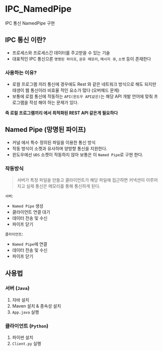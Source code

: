 # IPC_NamedPipe

IPC 통신 NamedPipe 구현

## IPC 통신 이란?

-   프로세스와 프로세스간 데이터를 주고받을 수 있는 기술
-   대표적인 IPC 통신으론 `명명된 파이프`, `공유 메모리`, `메시지 큐`, `소켓` 등이 존재한다

### 사용하는 이유?

-   로컬 프로그램 끼리 통신에 경우에도 Rest 와 같은 네트워크 방식으로 해도 되지만 태생이 웹 통신이라 비효율 적인 요소가 많다 (오버헤드 문제)
-   보통에 로컬 통신에 작동하는 `API(윈도우 API같은)`는 해당 API 개발 언어에 맞춰 프로그램을 작성 해야 하는 문제가 있다.

**즉 로컬 프로그램끼리 에서 최적화된 REST API 같은게 필요하다**

## Named Pipe (망명된 파이프)

-   커널 에서 특수 정의된 파일을 이용한 통신 방식
-   작동 방식이 소켓과 유사하며 양방향 통신을 지원한다.
-   윈도우에선 `UDS` 소켓이 작동하지 않아 보통은 이 `Named Pipe`로 구현 한다.

### 작동방식

> 서버가 특정 파일을 만들고 클라이언트가 해당 파일에 접근하면 커넥션이 이루어지고 실제 통신은 메모리를 통해 통신하게 된다.

`서버`:

-   `Named Pipe` 생성
-   클라이언트 연결 대기
-   데이터 전송 및 수신
-   파이프 닫기

`클라이언트`:

-   `Named Pipe`에 연결
-   데이터 전송 및 수신
-   파이프 닫기

## 사용법

### 서버 (`Java`)

1. 자바 설치
2. Maven 설치 & 종속성 설치
3. `App.java` 실행

### 클라이언트 (`Python`)

1. 파이썬 설치
2. `Client.py` 실행
